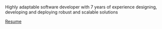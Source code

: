 Highly adaptable software developer with 7 years of experience designing, developing and deploying robust and scalable solutions

[Resume](https://github.com/wilson-6731/resume/blob/master/Resume.pdf)
